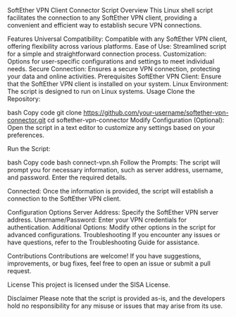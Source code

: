 SoftEther VPN Client Connector Script
Overview
This Linux shell script facilitates the connection to any SoftEther VPN client, providing a convenient and efficient way to establish secure VPN connections.

Features
Universal Compatibility: Compatible with any SoftEther VPN client, offering flexibility across various platforms.
Ease of Use: Streamlined script for a simple and straightforward connection process.
Customization: Options for user-specific configurations and settings to meet individual needs.
Secure Connection: Ensures a secure VPN connection, protecting your data and online activities.
Prerequisites
SoftEther VPN Client: Ensure that the SoftEther VPN client is installed on your system.
Linux Environment: The script is designed to run on Linux systems.
Usage
Clone the Repository:

bash
Copy code
git clone https://github.com/your-username/softether-vpn-connector.git
cd softether-vpn-connector
Modify Configuration (Optional):
Open the script in a text editor to customize any settings based on your preferences.

Run the Script:

bash
Copy code
bash connect-vpn.sh
Follow the Prompts:
The script will prompt you for necessary information, such as server address, username, and password. Enter the required details.

Connected:
Once the information is provided, the script will establish a connection to the SoftEther VPN client.

Configuration Options
Server Address: Specify the SoftEther VPN server address.
Username/Password: Enter your VPN credentials for authentication.
Additional Options: Modify other options in the script for advanced configurations.
Troubleshooting
If you encounter any issues or have questions, refer to the Troubleshooting Guide for assistance.

Contributions
Contributions are welcome! If you have suggestions, improvements, or bug fixes, feel free to open an issue or submit a pull request.

License
This project is licensed under the SISA License.

Disclaimer
Please note that the script is provided as-is, and the developers hold no responsibility for any misuse or issues that may arise from its use.
